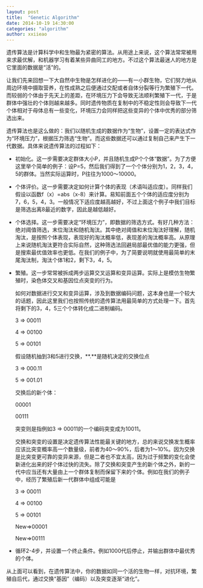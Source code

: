 ```yaml
---
layout: post
title:  "Genetic Algorithm"
date: 2014-10-19 14:30:00
categories: "algorithm"
author: xxiieao
---
```


遗传算法是计算科学中和生物最为紧密的算法。从用途上来说，这个算法常常被用来求最优解，和机器学习有着某些异曲同工的地方。不过这个算法最迷人的地方是它里面的数据是“活”的。

让我们先来回想一下大自然中生物是怎样进化的——有一小群生物，它们努力地从周边环境中摄取营养，在性成熟之后便通过交配或者自体分裂等行为繁殖下一代。而较弱的个体由于先天上的差距，在环境压力下会导致无法顺利繁殖下一代，于是群体中强壮的个体则越来越多。同时遗传物质在复制中的不稳定性则会导致下一代个体相对于母体总有一些变化，环境压力会同样把这些变异的个体中优秀的部分筛选出来。

遗传算法也是这么做的：我们以随机生成的数据作为“生物”，设置一定的表达式作为“环境压力”，根据压力筛选“生物”。而这些数据还可以通过复制自己来产生下一代数据。具体来说遗传算法的过程如下：

- 初始化。这一步需要决定群体大小P，并且随机生成P个个体“数据”。为了方便这里举个简单的例子：设P=5，然后我们得到了一个个体分别为1，2，3，4，5的群体。当然实际运算时，P往往为1000～10000。

- 个体评价。这一步需要决定如何计算个体的表现（术语叫适应度）。同样我们假设以函数f（x）=abs（x-8）来计算。易知前面五个个体的适应度分别为7，6，5，4，3。一般情况下适应度越高越好，不过上面这个例子中我们目标是筛选出离8最近的数字，因此是越低越好。

- 个体选择。这一步需要决定“环境压力”，即数据的筛选方式。有好几种方法：绝对阈值筛选，末位淘汰和随机淘汰。其中绝对阈值和末位淘汰好理解，随机淘汰，是按照个体表现，表现好的淘汰概率低，表现差的淘汰概率高。从原理上来说随机淘汰更符合实际自然，这种筛选法回避局部最优值的能力更强，但是搜索最优值效率也更低。在我们的例子中，为了简要说明就使用最简单的末尾淘汰制，淘汰个体1和2，剩下3，4，5。

- 繁殖。这一步常常被拆成两步运算交叉运算和变异运算。实际上是模仿生物繁殖时，染色体交叉和基因位点突变的行为。

  如何对数据进行交叉和变异运算，涉及到数据编码问题，这本身也是一个较大的话题，因此这里我们也按照传统的遗传算法用最简单的方式处理一下。首先将剩下的3，4，5三个个体转化成二进制编码。

  3 => 00011

  4 => 00100

  5 => 00101

  假设随机抽到3和5进行交换，**.**是随机决定的交换位点

  3 => 000.11

  5 => 001.01

  交换后的新个体：

  00001

  00111

  突变则是指例如3 => 00011的一个编码突变成为10011。

  交换和突变的设置是决定遗传算法性能最关键的地方，总的来说交换发生概率应该比突变概率高一个数量级，前者为40～90%，后者为1～10%。因为交换是比突变更可靠的变异来源，但是二者也不宜太高，因为过于频繁的变化会使新进化出来的好个体过快的流失。除了交换和突变产生的新个体之外，新的一代中应当还有大量由上一个群体复制而保留下来的个体。例如在我们的例子中，经历了繁殖后新一代群体中组成可能是

  3 => 00011

  4 => 00100

  5 => 00101

  New=>00001

  New=>00111

- 循环2-4步，并设置一个终止条件。例如1000代后停止，并输出群体中最优秀的个体。

从上面可以看到，在遗传算法中，你的数据如同一个活的生物一样，对抗环境，繁殖自后代，通过交换“基因”（编码）以及突变逐渐“进化”。